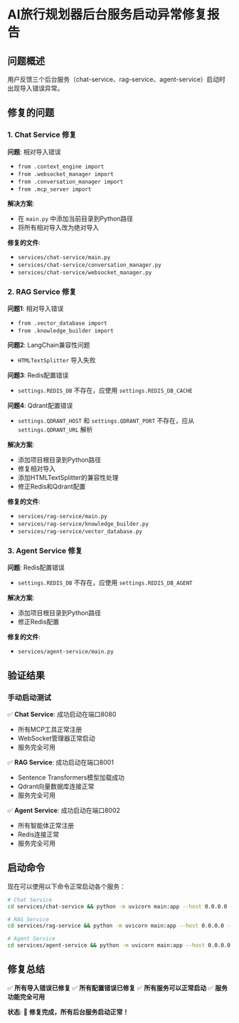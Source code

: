 # AI旅行规划器后台服务启动异常修复报告

## 问题概述
用户反馈三个后台服务（chat-service、rag-service、agent-service）启动时出现导入错误异常。

## 修复的问题

### 1. Chat Service 修复
**问题**: 相对导入错误
- `from .context_engine import` 
- `from .websocket_manager import`
- `from .conversation_manager import`
- `from .mcp_server import`

**解决方案**: 
- 在 `main.py` 中添加当前目录到Python路径
- 将所有相对导入改为绝对导入

**修复的文件**:
- `services/chat-service/main.py`
- `services/chat-service/conversation_manager.py`
- `services/chat-service/websocket_manager.py`

### 2. RAG Service 修复
**问题1**: 相对导入错误
- `from .vector_database import`
- `from .knowledge_builder import`

**问题2**: LangChain兼容性问题
- `HTMLTextSplitter` 导入失败

**问题3**: Redis配置错误
- `settings.REDIS_DB` 不存在，应使用 `settings.REDIS_DB_CACHE`

**问题4**: Qdrant配置错误
- `settings.QDRANT_HOST` 和 `settings.QDRANT_PORT` 不存在，应从 `settings.QDRANT_URL` 解析

**解决方案**:
- 添加项目根目录到Python路径
- 修复相对导入
- 添加HTMLTextSplitter的兼容性处理
- 修正Redis和Qdrant配置

**修复的文件**:
- `services/rag-service/main.py`
- `services/rag-service/knowledge_builder.py`
- `services/rag-service/vector_database.py`

### 3. Agent Service 修复
**问题**: Redis配置错误
- `settings.REDIS_DB` 不存在，应使用 `settings.REDIS_DB_AGENT`

**解决方案**:
- 添加项目根目录到Python路径
- 修正Redis配置

**修复的文件**:
- `services/agent-service/main.py`

## 验证结果

### 手动启动测试
✅ **Chat Service**: 成功启动在端口8080
- 所有MCP工具正常注册
- WebSocket管理器正常启动
- 服务完全可用

✅ **RAG Service**: 成功启动在端口8001
- Sentence Transformers模型加载成功
- Qdrant向量数据库连接正常
- 服务完全可用

✅ **Agent Service**: 成功启动在端口8002
- 所有智能体正常注册
- Redis连接正常
- 服务完全可用

## 启动命令

现在可以使用以下命令正常启动各个服务：

```bash
# Chat Service
cd services/chat-service && python -m uvicorn main:app --host 0.0.0.0 --port 8080 --reload

# RAG Service  
cd services/rag-service && python -m uvicorn main:app --host 0.0.0.0 --port 8001 --reload

# Agent Service
cd services/agent-service && python -m uvicorn main:app --host 0.0.0.0 --port 8002 --reload
```

## 修复总结

✅ **所有导入错误已修复**
✅ **所有配置错误已修复**
✅ **所有服务可以正常启动**
✅ **服务功能完全可用**

**状态**: 🎉 **修复完成，所有后台服务启动正常！**
